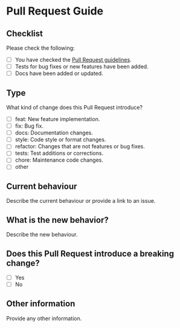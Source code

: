 # Pull Request Guide

## Checklist

Please check the following:

- [ ] You have checked the [Pull Request guidelines](https://github.com/brainblocks/brainblocks/blob/master/.github/CONTRIBUTING.md).
- [ ] Tests for bug fixes or new features have been added.
- [ ] Docs have been added or updated.

## Type

What kind of change does this Pull Request introduce?

- [ ] feat: New feature implementation.
- [ ] fix: Bug fix.
- [ ] docs: Documentation changes.
- [ ] style: Code style or format changes.
- [ ] refactor: Changes that are not features or bug fixes.
- [ ] tests: Test additions or corrections.
- [ ] chore: Maintenance code changes.
- [ ] other

## Current behaviour

Describe the current behaviour or provide a link to an issue.

## What is the new behavior?

Describe the new behaviour.

## Does this Pull Request introduce a breaking change?

- [ ] Yes
- [ ] No

## Other information

Provide any other information.
